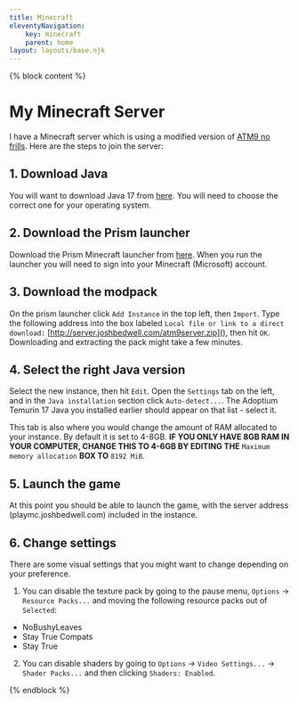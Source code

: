 ```yaml
---
title: Minecraft
eleventyNavigation:
    key: minecraft
    parent: home
layout: layouts/base.njk
---
```


{% block content %}

<div class="row justify-content-center">
    <div class="generic-col">

# My Minecraft Server

I have a Minecraft server which is using a modified version of [ATM9 no frills](https://www.curseforge.com/minecraft/modpacks/all-the-mods-9-no-frills). Here are the steps to join the server:

## 1. Download Java

You will want to download Java 17 from [here](https://adoptium.net/temurin/releases/?package=jre&version=17). You will need to choose the correct one for your operating system. 

## 2. Download the Prism launcher

Download the Prism Minecraft launcher from [here](https://prismlauncher.org/download/). When you run the launcher you will need to sign into your Minecraft (Microsoft) account. 

## 3. Download the modpack

On the prism launcher click `Add Instance` in the top left, then `Import`. Type the following address into the box labeled `Local file or link to a direct download:` [http://server.joshbedwell.com/atm9server.zip](), then hit `OK`. Downloading and extracting the pack might take a few minutes. 

## 4. Select the right Java version

Select the new instance, then hit `Edit`. Open the `Settings` tab on the left, and in the `Java installation` section click `Auto-detect...`. The Adoptium Temurin 17 Java you installed earlier should appear on that list - select it.

This tab is also where you would change the amount of RAM allocated to your instance. By default it is set to 4-8GB. **IF YOU ONLY HAVE 8GB RAM IN YOUR COMPUTER, CHANGE THIS TO 4-6GB BY EDITING THE** `Maximum memory allocation` **BOX TO** `8192 MiB`.

## 5. Launch the game

At this point you should be able to launch the game, with the server address (playmc.joshbedwell.com) included in the instance. 

## 6. Change settings

There are some visual settings that you might want to change depending on your preference. 

1. You can disable the texture pack by going to the pause menu, `Options` -> `Resource Packs...` and moving the following resource packs out of `Selected`:
- NoBushyLeaves
- Stay True Compats
- Stay True

2. You can disable shaders by going to `Options` -> `Video Settings...` -> `Shader Packs...` and then clicking `Shaders: Enabled`.

    </div>
</div>

{% endblock %}
